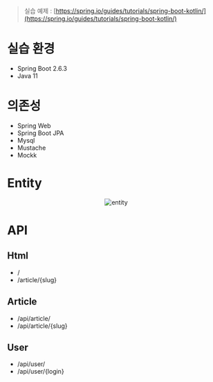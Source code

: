 > 실습 예제 : [https://spring.io/guides/tutorials/spring-boot-kotlin/](https://spring.io/guides/tutorials/spring-boot-kotlin/)

# 실습 환경

- Spring Boot 2.6.3
- Java 11

# 의존성

- Spring Web
- Spring Boot JPA
- Mysql
- Mustache
- Mockk

# Entity

<div align="center">

![entity](https://user-images.githubusercontent.com/50051656/155391704-1baf090b-9249-462c-be3a-9d1b2de550da.png)

</div>

# API

## Html

- /
- /article/{slug}

## Article

- /api/article/
- /api/article/{slug}

## User

- /api/user/
- /api/user/{login}